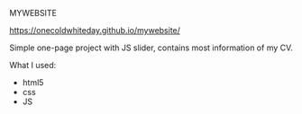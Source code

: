 MYWEBSITE

https://onecoldwhiteday.github.io/mywebsite/

Simple one-page project with JS slider, contains most information of my CV.

What I used: 

- html5
- css
- JS
